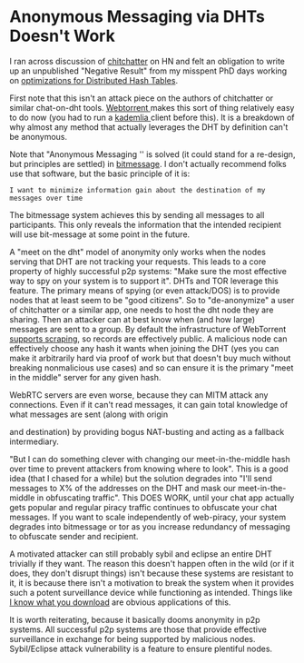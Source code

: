 # Anonymous Messaging via DHTs Doesn't Work

I ran across discussion of [chitchatter](https://news.ycombinator.com/item?id=32732158) on HN and felt an obligation to write up an unpublished "Negative Result" from my misspent PhD days working on [optimizations for Distributed Hash Tables](https://scholarworks.gsu.edu/cgi/viewcontent.cgi?article=1108&context=cs_diss).

First note that this isn't an attack piece on the authors of chitchatter or similar chat-on-dht tools. [Webtorrent ](https://github.com/webtorrent/webtorrent)makes this sort of thing relatively easy to do now (you had to run a [kademlia ](https://en.wikipedia.org/wiki/Kademlia)client before this). It is a breakdown of why almost any method that actually leverages the DHT by definition can't be anonymous.

Note that "Anonymous Messaging '' is solved (it could stand for a re-design, but principles are settled) in [bitmessage](https://en.wikipedia.org/wiki/Bitmessage). I don't actually recommend folks use that software, but the basic principle of it is:

```I want to minimize information gain about the destination of my messages over time```

The bitmessage system achieves this by sending all messages to all participants. This only reveals the information that the intended recipient will use bit-message at some point in the future.

A "meet on the dht" model of anonymity only works when the nodes serving that DHT are not tracking your requests. This leads to a core property of highly successful p2p systems: "Make sure the most effective way to spy on your system is to support it". DHTs and TOR leverage this feature. The primary means of spying (or even attack/DOS) is to provide nodes that at least seem to be "good citizens". So to "de-anonymize" a user of chitchatter or a similar app, one needs to host the dht node they are sharing. Then an attacker can at best know when (and how large) messages are sent to a group. By default the infrastructure of WebTorrent [supports scraping](https://wiki.theory.org/BitTorrentSpecification#Tracker_.27scrape.27_Convention), so records are effectively public. A malicious node can effectively choose any hash it wants when joining the DHT (yes you can make it arbitrarily hard via proof of work but that doesn't buy much without breaking nonmalicious use cases) and so can ensure it is the primary "meet in the middle" server for any given hash.

WebRTC servers are even worse, because they can MITM attack any connections. Even if it can't read messages, it can gain total knowledge of what messages are sent (along with origin 

and destination) by providing bogus NAT-busting and acting as a fallback intermediary.

"But I can do something clever with changing our meet-in-the-middle hash over time to prevent attackers from knowing where to look". This is a good idea (that I chased for a while) but the solution degrades into "I'll send messages to X% of the addresses on the DHT and mask our meet-in-the-middle in obfuscating traffic". This DOES WORK, until your chat app actually gets popular and regular piracy traffic continues to obfuscate your chat messages. If you want to scale independently of web-piracy, your system degrades into bitmessage or tor as you increase redundancy of messaging to obfuscate sender and recipient.

A motivated attacker can still probably sybil and eclipse an entire DHT trivially if they want. The reason this doesn't happen often in the wild (or if it does, they don't disrupt things) isn't because these systems are resistant to it, it is because there isn't a motivation to break the system when it provides such a potent surveillance device while functioning as intended. Things like [I know what you download](https://iknowwhatyoudownload.com/en/peer/) are obvious applications of this.

It is worth reiterating, because it basically dooms anonymity in p2p systems. All successful p2p systems are those that provide effective surveillance in exchange for being supported by malicious nodes. Sybil/Eclipse attack vulnerability is a feature to ensure plentiful nodes.
